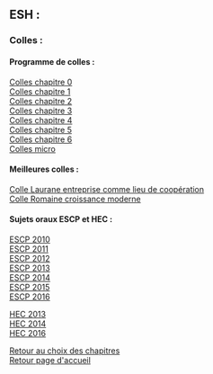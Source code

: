 ## ESH : <br />
### Colles : <br />
#### Programme de colles : <br />
[Colles chapitre 0]()<br /> 
[Colles chapitre 1]() <br />
[Colles chapitre 2]() <br />
[Colles chapitre 3]() <br />
[Colles chapitre 4]() <br />
[Colles chapitre 5]() <br />
[Colles chapitre 6]() <br />
[Colles micro]() <br />

#### Meilleures colles : <br />
[Colle Laurane entreprise comme lieu de coopération]() <br />
[Colle Romaine croissance moderne]() <br />

#### Sujets oraux ESCP et HEC : <br />
[ESCP 2010]() <br />
[ESCP 2011]() <br />
[ESCP 2012]() <br />
[ESCP 2013]() <br />
[ESCP 2014]() <br />
[ESCP 2015]() <br />
[ESCP 2016]() <br />

[HEC 2013]() <br />
[HEC 2014]() <br />
[HEC 2016]() <br />

[Retour au choix des chapitres](https://vaihess.github.io/eshece1/esh) <br />
[Retour page d'accueil](https://vaihess.github.io/eshece1)
